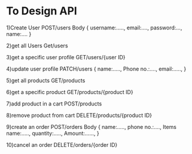 # To Design API
1)Create User
POST/users
Body
{
  username:.....,
  email:....,
  password:...,
  name:....
  }

2)get all Users
Get/users

3)get a specific user profile
GET/users/{user ID}

4)update user profile
PATCH/users
{
name:.....,
Phone no.:....,
email:.....,
}

5)get all products
GET/products

6)get a specific product
GET/products/{product ID}

7)add product in a cart
POST/products

8)remove product from cart
DELETE/products/{product ID}

9)create an order
POST/orders
Body
{
name:.....,
phone no.:....,
Items name:.....,
quantity:.....,
Amount:......,
}


10)cancel an order
DELETE/orders/{order ID}
